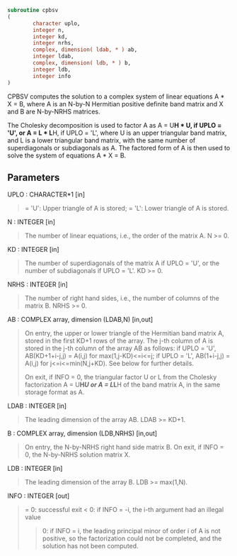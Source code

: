 ```fortran
subroutine cpbsv
(
        character uplo,
        integer n,
        integer kd,
        integer nrhs,
        complex, dimension( ldab, * ) ab,
        integer ldab,
        complex, dimension( ldb, * ) b,
        integer ldb,
        integer info
)
```

CPBSV computes the solution to a complex system of linear equations
A * X = B,
where A is an N-by-N Hermitian positive definite band matrix and X
and B are N-by-NRHS matrices.

The Cholesky decomposition is used to factor A as
A = U**H * U,  if UPLO = 'U', or
A = L * L**H,  if UPLO = 'L',
where U is an upper triangular band matrix, and L is a lower
triangular band matrix, with the same number of superdiagonals or
subdiagonals as A.  The factored form of A is then used to solve the
system of equations A * X = B.

## Parameters
UPLO : CHARACTER*1 [in]
> = 'U':  Upper triangle of A is stored;
> = 'L':  Lower triangle of A is stored.

N : INTEGER [in]
> The number of linear equations, i.e., the order of the
> matrix A.  N >= 0.

KD : INTEGER [in]
> The number of superdiagonals of the matrix A if UPLO = 'U',
> or the number of subdiagonals if UPLO = 'L'.  KD >= 0.

NRHS : INTEGER [in]
> The number of right hand sides, i.e., the number of columns
> of the matrix B.  NRHS >= 0.

AB : COMPLEX array, dimension (LDAB,N) [in,out]
> On entry, the upper or lower triangle of the Hermitian band
> matrix A, stored in the first KD+1 rows of the array.  The
> j-th column of A is stored in the j-th column of the array AB
> as follows:
> if UPLO = 'U', AB(KD+1+i-j,j) = A(i,j) for max(1,j-KD)<=i<=j;
> if UPLO = 'L', AB(1+i-j,j)    = A(i,j) for j<=i<=min(N,j+KD).
> See below for further details.
> 
> On exit, if INFO = 0, the triangular factor U or L from the
> Cholesky factorization A = U**H*U or A = L*L**H of the band
> matrix A, in the same storage format as A.

LDAB : INTEGER [in]
> The leading dimension of the array AB.  LDAB >= KD+1.

B : COMPLEX array, dimension (LDB,NRHS) [in,out]
> On entry, the N-by-NRHS right hand side matrix B.
> On exit, if INFO = 0, the N-by-NRHS solution matrix X.

LDB : INTEGER [in]
> The leading dimension of the array B.  LDB >= max(1,N).

INFO : INTEGER [out]
> = 0:  successful exit
> < 0:  if INFO = -i, the i-th argument had an illegal value
> > 0:  if INFO = i, the leading principal minor of order i
> of A is not positive, so the factorization could not
> be completed, and the solution has not been computed.
